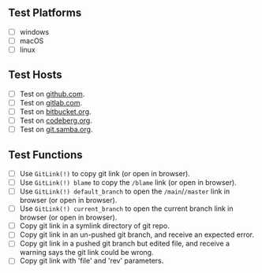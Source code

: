 ## Test Platforms

- [ ] windows
- [ ] macOS
- [ ] linux

## Test Hosts

- [ ] Test on [github.com](https://github.com).
- [ ] Test on [gitlab.com](https://gitlab.com).
- [ ] Test on [bitbucket.org](https://bitbucket.org).
- [ ] Test on [codeberg.org](https://codeberg.org).
- [ ] Test on [git.samba.org](https://git.samba.org).

## Test Functions

- [ ] Use `GitLink(!)` to copy git link (or open in browser).
- [ ] Use `GitLink(!) blame` to copy the `/blame` link (or open in browser).
- [ ] Use `GitLink(!) default_branch` to open the `/main`/`/master` link in browser (or open in browser).
- [ ] Use `GitLink(!) current_branch` to open the current branch link in browser (or open in browser).
- [ ] Copy git link in a symlink directory of git repo.
- [ ] Copy git link in an un-pushed git branch, and receive an expected error.
- [ ] Copy git link in a pushed git branch but edited file, and receive a warning says the git link could be wrong.
- [ ] Copy git link with 'file' and 'rev' parameters.

